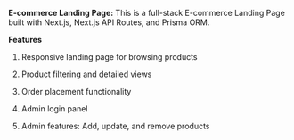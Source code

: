**E-commerce Landing Page:**
This is a full-stack E-commerce Landing Page built with Next.js, Next.js API Routes, and Prisma ORM.

**Features**
1. Responsive landing page for browsing products

2. Product filtering and detailed views

3. Order placement functionality

4. Admin login panel

5. Admin features: Add, update, and remove products
